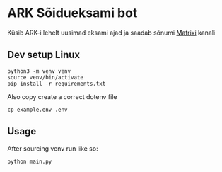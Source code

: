 # ARK Sõidueksami bot
Küsib ARK-i lehelt uusimad eksami ajad ja saadab sõnumi [Matrixi](https://matrix.org/) kanali

## Dev setup Linux

    python3 -m venv venv
    source venv/bin/activate
    pip install -r requirements.txt

Also copy create a correct dotenv file

    cp example.env .env

## Usage
After sourcing venv run like so:

    python main.py
